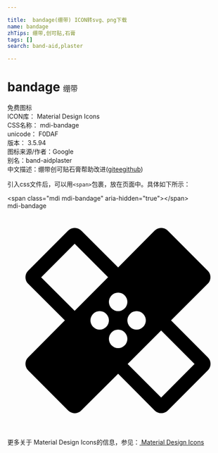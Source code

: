 ```yaml
---

title:  bandage(绷带) ICON转svg、png下载
name: bandage
zhTips: 绷带,创可贴,石膏
tags: []
search: band-aid,plaster

---
```


# bandage  <small style="font-size: 60%;font-weight: 100">绷带</small>


<div class="detail-page">
<p>
<span><span class="badge-success badge">免费图标</span> </span>
<br/>
<span>
ICON库：
<span class="badge-secondary badge">Material Design Icons</span> 
</span>
<br/>
<span>
CSS名称：
<span class="badge-secondary badge">mdi-bandage</span> 
</span>
<br/>
<span>
unicode：
<span class="badge-secondary badge">F0DAF</span> 
<copy-btn content='F0DAF' btn-title=""></copy-btn>
<copy-btn :content='String.fromCodePoint(parseInt("F0DAF", 16))' btn-title="复制U"></copy-btn>
</span>
<br/>
<span>
版本：
<span class="badge-secondary badge">3.5.94</span> 
</span>
<br/>
<span>图标来源/作者：<span class="badge-light badge">Google</span></span> 
<br/>
<span>别名：<span class="badge-light badge">band-aid</span><span class="badge-light badge">plaster</span></span><br/><span class="zh-detail">中文描述：<span class="badge-primary badge">绷带</span><span class="badge-primary badge">创可贴</span><span class="badge-primary badge">石膏</span><span class="help-link"><span>帮助改进</span>(<a href="https://gitee.com/liuwave/icon-helper/edit/master/json/material/bandage.json" target="_blank" rel="noopener noreferrer">gitee</a><a href="https://github.com/liuwave/icon-helper/edit/master/json/material/bandage.json" target="_blank" rel="noopener noreferrer">github</a></span>)</span><br/>
</p>
</div>
<div class="alert alert-dark">
  <i class="mdi mdi-bandage mdi-48px"></i>
  <i class="mdi mdi-bandage mdi-36px"></i>
  <i class="mdi mdi-bandage mdi-24px"></i>
  <i class="mdi mdi-bandage mdi-18px"></i>
</div>
<div>
  <p>引入css文件后，可以用<code>&lt;span&gt;</code>包裹，放在页面中。具体如下所示：    
  </p>
  <div class="alert alert-primary" style="font-size: 14px">
    &lt;span class="mdi mdi-bandage" aria-hidden="true"&gt;&lt;/span&gt;
    <copy-btn content='<span class="mdi mdi-bandage" aria-hidden="true"></span>'></copy-btn>
  </div>
  <div class="alert alert-secondary">
    <i class="mdi mdi-bandage"
    style="font-size: 24px"
    aria-hidden="true"></i> mdi-bandage
    <copy-btn content="mdi-bandage" btn-title="复制图标名称"></copy-btn>
  </div>
</div>
<div id="svg" class="svg-wrap">
<svg xmlns="http://www.w3.org/2000/svg" viewBox="0 0 24 24"><path d="M17.73,12L21.71,8.04C22.1,7.65 22.1,7 21.71,6.63L17.37,2.29C17,1.9 16.35,1.9 15.96,2.29L12,6.27L8,2.29C7.8,2.1 7.55,2 7.29,2C7.04,2 6.78,2.1 6.59,2.29L2.25,6.63C1.86,7 1.86,7.65 2.25,8.04L6.23,12L2.25,16C1.86,16.39 1.86,17 2.25,17.41L6.59,21.75C7,22.14 7.61,22.14 8,21.75L12,17.77L15.96,21.75C16.16,21.95 16.41,22.04 16.67,22.04C16.93,22.04 17.18,21.94 17.38,21.75L21.72,17.41C22.11,17 22.11,16.39 21.72,16L17.73,12M12,9A1,1 0 0,1 13,10A1,1 0 0,1 12,11A1,1 0 0,1 11,10A1,1 0 0,1 12,9M7.29,10.96L3.66,7.34L7.29,3.71L10.91,7.33L7.29,10.96M10,13A1,1 0 0,1 9,12A1,1 0 0,1 10,11A1,1 0 0,1 11,12A1,1 0 0,1 10,13M12,15A1,1 0 0,1 11,14A1,1 0 0,1 12,13A1,1 0 0,1 13,14A1,1 0 0,1 12,15M14,11A1,1 0 0,1 15,12A1,1 0 0,1 14,13A1,1 0 0,1 13,12A1,1 0 0,1 14,11M16.66,20.34L13.03,16.72L16.66,13.09L20.28,16.71L16.66,20.34Z" /></svg>
</div>
<detail full-name='mdi-bandage'></detail>
    
<div><p>更多关于 Material Design Icons的信息，参见：<a target="_blank" href="https://iconhelper.cn/material.html"> Material Design Icons</a>
</p></div>

